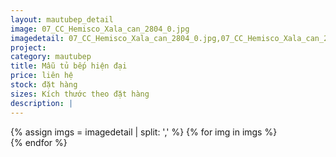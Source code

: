 ```yaml
---
layout: mautubep_detail
image: 07_CC_Hemisco_Xala_can_2804_0.jpg
imagedetail: 07_CC_Hemisco_Xala_can_2804_0.jpg,07_CC_Hemisco_Xala_can_2804_1.jpg,07_CC_Hemisco_Xala_can_2804_2.jpg,07_CC_Hemisco_Xala_can_2804_3.jpg
project:
category: mautubep
title: Mẫu tủ bếp hiện đại
price: liên hệ
stock: đặt hàng
sizes: Kích thước theo đặt hàng
description: |
---
```

<section class="no-padding" id="two">
	<div class="container-fluid">
	<div class="row-no-gutters">
	{% assign imgs = imagedetail | split: ',' %}
	{% for img in imgs %}
	   <div class="col-lg-6 col-sm-6 col-md-6"> 
			<a href="#" class="portfolio-box">
			<img src="{{site.baseurl}}/assets/images/tubep/{{img}}" class="image main" alt="">
			</a>
		</div>
	{% endfor %}			
	</div>
	</div>
</section>